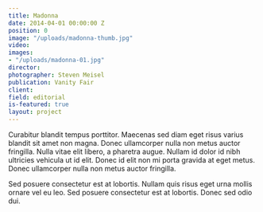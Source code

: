 ```yaml
---
title: Madonna
date: 2014-04-01 00:00:00 Z
position: 0
image: "/uploads/madonna-thumb.jpg"
video: 
images:
- "/uploads/madonna-01.jpg"
director: 
photographer: Steven Meisel
publication: Vanity Fair
client: 
field: editorial
is-featured: true
layout: project
---
```


Curabitur blandit tempus porttitor. Maecenas sed diam eget risus varius blandit sit amet non magna. Donec ullamcorper nulla non metus auctor fringilla. Nulla vitae elit libero, a pharetra augue. Nullam id dolor id nibh ultricies vehicula ut id elit. Donec id elit non mi porta gravida at eget metus. Donec ullamcorper nulla non metus auctor fringilla.

Sed posuere consectetur est at lobortis. Nullam quis risus eget urna mollis ornare vel eu leo. Sed posuere consectetur est at lobortis. Donec sed odio dui.